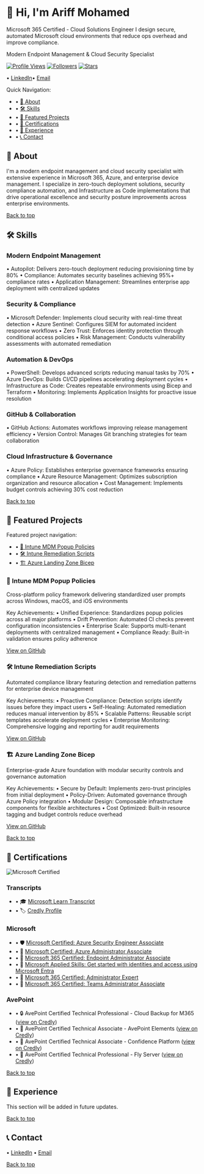 # 👋 Hi, I'm Ariff Mohamed

Microsoft 365 Certified - Cloud Solutions Engineer
I design secure, automated Microsoft cloud environments that reduce ops overhead and improve compliance.

Modern Endpoint Management & Cloud Security Specialist

[![Profile Views](https://github.com/a-ariff/a-ariff)](https://github.com/a-ariff/a-ariff) [![Followers](https://github.com/a-ariff?tab=followers)](https://github.com/a-ariff?tab=followers) [![Stars](https://github.com/a-ariff?tab=repositories)](https://github.com/a-ariff?tab=repositories)

• [LinkedIn](https://www.linkedin.com/in/ariff-mohamed/)• [Email](mailto:aariff@outlook.co.nz)

Quick Navigation:
- • [📶 About](#-about)
- • [🛠️ Skills](#%EF%B8%8F-skills)
- • [🚀 Featured Projects](#-featured-projects)
- • [🏅 Certifications](#-certifications)
- • [💼 Experience](#-experience)
- • [📞 Contact](#-contact)

## 📶 About

I'm a modern endpoint management and cloud security specialist with extensive experience in Microsoft 365, Azure, and enterprise device management. I specialize in zero-touch deployment solutions, security compliance automation, and Infrastructure as Code implementations that drive operational excellence and security posture improvements across enterprise environments.

[Back to top](#top)

## 🛠️ Skills

### Modern Endpoint Management
• Autopilot: Delivers zero-touch deployment reducing provisioning time by 80%
• Compliance: Automates security baselines achieving 95%+ compliance rates
• Application Management: Streamlines enterprise app deployment with centralized updates

### Security & Compliance
• Microsoft Defender: Implements cloud security with real-time threat detection
• Azure Sentinel: Configures SIEM for automated incident response workflows
• Zero Trust: Enforces identity protection through conditional access policies
• Risk Management: Conducts vulnerability assessments with automated remediation

### Automation & DevOps
• PowerShell: Develops advanced scripts reducing manual tasks by 70%
• Azure DevOps: Builds CI/CD pipelines accelerating deployment cycles
• Infrastructure as Code: Creates repeatable environments using Bicep and Terraform
• Monitoring: Implements Application Insights for proactive issue resolution

### GitHub & Collaboration
• GitHub Actions: Automates workflows improving release management efficiency
• Version Control: Manages Git branching strategies for team collaboration

### Cloud Infrastructure & Governance
• Azure Policy: Establishes enterprise governance frameworks ensuring compliance
• Azure Resource Management: Optimizes subscription organization and resource allocation
• Cost Management: Implements budget controls achieving 30% cost reduction

[Back to top](#top)

## 🚀 Featured Projects

Featured project navigation:
- • [🔧 Intune MDM Popup Policies](#d464d6dd)
- • [🛠️ Intune Remediation Scripts](#cda3a49a)
- • [🏗️ Azure Landing Zone Bicep](#febd7ba4)

### 🔧 Intune MDM Popup Policies
Cross-platform policy framework delivering standardized user prompts across Windows, macOS, and iOS environments

Key Achievements:
• Unified Experience: Standardizes popup policies across all major platforms
• Drift Prevention: Automated CI checks prevent configuration inconsistencies
• Enterprise Scale: Supports multi-tenant deployments with centralized management
• Compliance Ready: Built-in validation ensures policy adherence

[View on GitHub](https://github.com/a-ariff/d464d6dd)

### 🛠️ Intune Remediation Scripts
Automated compliance library featuring detection and remediation patterns for enterprise device management

Key Achievements:
• Proactive Compliance: Detection scripts identify issues before they impact users
• Self-Healing: Automated remediation reduces manual intervention by 85%
• Scalable Patterns: Reusable script templates accelerate deployment cycles
• Enterprise Monitoring: Comprehensive logging and reporting for audit requirements

[View on GitHub](https://github.com/a-ariff/cda3a49a)

### 🏗️ Azure Landing Zone Bicep
Enterprise-grade Azure foundation with modular security controls and governance automation

Key Achievements:
• Secure by Default: Implements zero-trust principles from initial deployment
• Policy-Driven: Automated governance through Azure Policy integration
• Modular Design: Composable infrastructure components for flexible architectures
• Cost Optimized: Built-in resource tagging and budget controls reduce overhead

[View on GitHub](https://github.com/a-ariff/febd7ba4)

[Back to top](#top)

## 🏅 Certifications

![Microsoft Certified](https://camo.githubusercontent.com/873ed827/64ae4edf)

### Transcripts
- • 🎓 [Microsoft Learn Transcript](https://learn.microsoft.com/en-us/users/ariff-mohamed/transcript/73n4ki5ojwly24p?source=docs)
- • 🏷️ [Credly Profile](https://www.credly.com/users/ariff-mohamed)

### Microsoft
- • 🛡️ [Microsoft Certified: Azure Security Engineer Associate](https://learn.microsoft.com/api/credentials/share/en-us/Ariff-Mohamed/1DE42D8D3E20360F?8ac53fd9)
- • 🔧 [Microsoft Certified: Azure Administrator Associate](https://learn.microsoft.com/api/credentials/share/en-us/Ariff-Mohamed/27EA011B0DB995A?8ac53fd9)
- • 📱 [Microsoft 365 Certified: Endpoint Administrator Associate](https://learn.microsoft.com/api/credentials/share/en-us/Ariff-Mohamed/5E7B5535D853075?8ac53fd9)
- • 🧩 [Microsoft Applied Skills: Get started with identities and access using Microsoft Entra](https://learn.microsoft.com/api/credentials/share/en-us/Ariff-Mohamed/7CA3C54A4DAAF6D?8ac53fd9)
- • 👥 [Microsoft 365 Certified: Administrator Expert](https://learn.microsoft.com/api/credentials/share/en-us/Ariff-Mohamed/FFE73C769C6190B1?8ac53fd9)
- • 💬 [Microsoft 365 Certified: Teams Administrator Associate](https://learn.microsoft.com/api/credentials/share/en-us/Ariff-A/1FF2E73BDCAE576?9cde1e35)

### AvePoint
- • 🔒 AvePoint Certified Technical Professional - Cloud Backup for M365 ([view on Credly](https://www.credly.com/badges/41165314/public_url))
- • 🧩 AvePoint Certified Technical Associate - AvePoint Elements ([view on Credly](https://www.credly.com/badges/9b33d9ab/public_url))
- • 🔐 AvePoint Certified Technical Associate - Confidence Platform ([view on Credly](https://www.credly.com/badges/47bfa023/public_url))
- • 🚀 AvePoint Certified Technical Professional - Fly Server ([view on Credly](https://www.credly.com/badges/c526d426/public_url))

[Back to top](#top)

## 💼 Experience

This section will be added in future updates.

[Back to top](#top)

## 📞 Contact

• [LinkedIn](https://www.linkedin.com/in/ariff-mohamed/) • [Email](mailto:aariff@outlook.co.nz)

[Back to top](#top)
